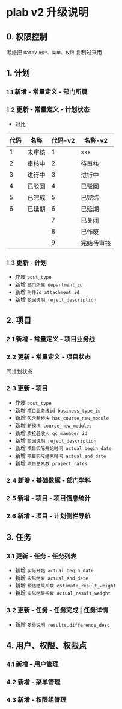 # plab v2 升级说明

## 0. 权限控制

考虑把 `DataV` `用户、菜单、权限` 复制过来用

## 1. 计划

### 1.1 新增 - 常量定义 - 部门所属

### 1.2 更新 - 常量定义 - 计划状态

- 对比

代码 | 名称 | 代码-v2 | 名称-v2
-----|------|------|------
1      | 未审核    | 1    | xxx
2      | 审核中    | 2    | 待审核
3      | 进行中    | 3    | 进行中
4      | 已驳回    | 4    | 已驳回
5      | 已完成    | 5    | 已完结
6      | 已延期    | 6    | 已延期
       |          | 7    | 已关闭
       |          | 8    | 已作废
       |          | 9    | 完结待审核

### 1.3 更新 - 计划

- 作废 `post_type`
- 新增 `部门所属 department_id`
- 新增 `附件id attachment_id`
- 新增 `驳回说明 reject_description`

## 2. 项目

### 2.1 新增 - 常量定义 - 项目业务线

### 2.2 更新 - 常量定义 - 项目状态

同计划状态

### 2.3 更新 - 项目

- 作废 `post_type`
- 新增 `项目业务线id business_type_id`
- 新增 `包含新模块 has_course_new_module`
- 新增 `新模块 course_new_modules`
- 新增 `质检验收人 qc_manager_id`
- 新增 `驳回说明 reject_description`
- 新增 `项目实际开始时间 actual_begin_date`
- 新增 `项目实际结束时间 actual_end_date`
- 新增 `项目总系数 project_rates`

### 2.4 新增 - 基础数据 - 部门学科

### 2.5 新增 - 项目 - 项目信息统计

### 2.6 新增 - 项目 - 计划侧栏导航

## 3. 任务

### 3.1 更新 - 任务 - 任务列表

- 新增 `实际开始 actual_begin_date`
- 新增 `实际结束 actual_end_date`
- 新增 `预估结果系数 estimate_result_weight`
- 新增 `实际结果系数 actual_result_weight`

### 3.2 更新 - 任务 - 任务完成 | 任务详情

- 新增 `差异说明 results.difference_desc`

## 4. 用户、权限、权限点

### 4.1 新增 - 用户管理

### 4.2 新增 - 菜单管理

### 4.3 新增 - 权限组管理
